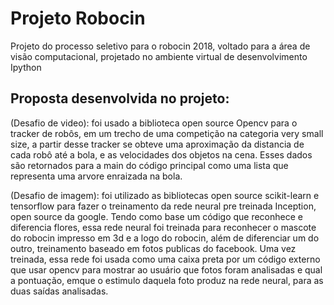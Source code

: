 # Projeto Robocin
Projeto do processo seletivo para o robocin 2018, voltado para a área de visão computacional, projetado no ambiente virtual de desenvolvimento Ipython

## Proposta desenvolvida no projeto:
(Desafio de video): foi usado a biblioteca open source Opencv para o tracker de robôs, em um trecho de uma competição na categoria very small size, a partir desse tracker se obteve uma aproximação da distancia de cada robô até a bola, e as velocidades dos objetos na cena. Esses dados são retornados para a main do código principal como uma lista que representa uma arvore enraizada na bola.


(Desafio de imagem): foi utilizado as bibliotecas open source scikit-learn e tensorflow para fazer o treinamento da rede neural pre treinada Inception, open source da google. Tendo como base um código que reconhece e diferencia flores, essa rede neural foi treinada para reconhecer o mascote do robocin impresso em 3d e a logo do robocin, além de diferenciar um do outro, treinamento baseado em fotos publicas do facebook. Uma vez treinada, essa rede foi usada como uma caixa preta por um código externo que usar opencv para mostrar ao usuário que fotos foram analisadas e qual a pontuação, emque o estimulo daquela foto produz na rede neural, para as duas saídas analisadas.

